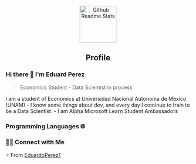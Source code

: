 <p align="center">
 <img width="100px" src="https://res.cloudinary.com/anuraghazra/image/upload/v1594908242/logo_ccswme.svg" align="center" alt="Github Readme Stats" />
 <h2 align="center">Profile</h2>
</p>

### Hi there 👋 I'm Eduard Perez
> Economics Student - Data Scientist in process 



<div>
 <p>
I am a student of Economics at Universidad Nacional Autonoma de Mexico (UNAM) - I know some things about dev, and every day I continue to train to be a Data Scientist. - I am Alpha Microsoft Learn Student Ambassadors
</p>
</div>

### Programming Languages 🌐


 



<h3> 🤝🏻 Connect with Me </h3>




⭐️ From [EduardoPerez1](https://github.com/EduardoPerez1)







<!--
**EduardoPerez1/EduardoPerez1** is a ✨ _special_ ✨ repository because its `README.md` (this file) appears on your GitHub profile.

Here are some ideas to get you started:

- 🔭 I’m currently working on ...
- 🌱 I’m currently learning ...
- 👯 I’m looking to collaborate on ...
- 🤔 I’m looking for help with ...
- 💬 Ask me about ...
- 📫 How to reach me: ...
- 😄 Pronouns: ...
- ⚡ Fun fact: ...
-->
